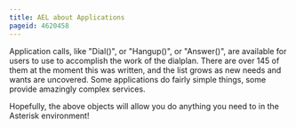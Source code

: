 ```yaml
---
title: AEL about Applications
pageid: 4620458
---
```


Application calls, like "Dial()", or "Hangup()", or "Answer()", are available for users to use to accomplish the work of the dialplan. There are over 145 of them at the moment this was written, and the list grows as new needs and wants are uncovered. Some applications do fairly simple things, some provide amazingly complex services. 


Hopefully, the above objects will allow you do anything you need to in the Asterisk environment!

